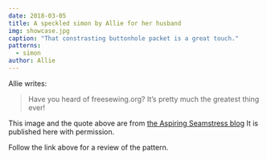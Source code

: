 ```yaml
---
date: 2018-03-05
title: A speckled simon by Allie for her husband
img: showcase.jpg
caption: "That constrasting buttonhole packet is a great touch."
patterns:
  - simon
author: Allie
---
```


Allie writes:

> Have you heard of freesewing.org? It’s pretty much the greatest thing ever!

This image and the quote above are from [the Aspiring Seamstress blog](https://theaspiringseamstress.wordpress.com/2018/03/01/freesewing-org-simon/) It is published here with permission.

Follow the link above for a review of the pattern.